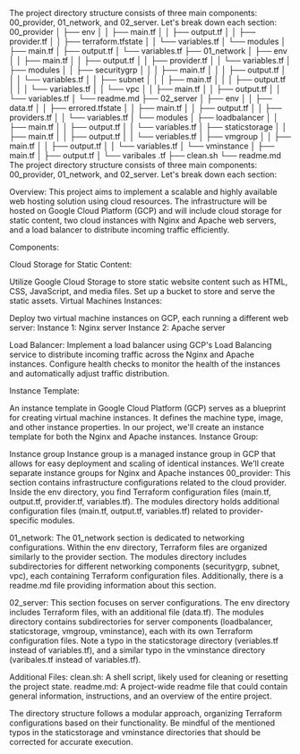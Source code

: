 The project directory structure consists of three main components: 00_provider, 01_network, and 02_server. Let's break down each section:
 00_provider
│   ├── env
│   │   ├── main.tf
│   │   ├── output.tf
│   │   ├── provider.tf
│   │   ├── terraform.tfstate
│   │   └── variables.tf
│   └── modules
│       ├── main.tf
│       ├── output.tf
│       └── variables.tf
├── 01_network
│   ├── env
│   │   ├── main.tf
│   │   ├── output.tf
│   │   ├── provider.tf
│   │   └── variables.tf
│   ├── modules
│   │   ├── securitygrp
│   │   │   ├── main.tf
│   │   │   ├── output.tf
│   │   │   └── variables.tf
│   │   ├── subnet
│   │   │   ├── main.tf
│   │   │   ├── output.tf
│   │   │   └── variables.tf
│   │   └── vpc
│   │       ├── main.tf
│   │       ├── output.tf
│   │       └── variables.tf
│   └── readme.md
├── 02_server
│   ├── env
│   │   ├── data.tf
│   │   ├── errored.tfstate
│   │   ├── main.tf
│   │   ├── output.tf
│   │   ├── providers.tf
│   │   └── variables.tf
│   └── modules
│       ├── loadbalancer
│       │   ├── main.tf
│       │   ├── output.tf
│       │   └── variables.tf
│       ├── staticstorage
│       │   ├── main.tf
│       │   ├── output.tf
│       │   └── veriables.tf
│       ├── vmgroup
│       │   ├── main.tf
│       │   ├── output.tf
│       │   └── variables.tf
│       └── vminstance
│           ├── main.tf
│           ├── output.tf
│           └── varibales .tf
├── clean.sh
└── readme.md
The project directory structure consists of three main components: 00_provider, 01_network, and 02_server. Let's break down each section:


Overview:
This project aims to implement a scalable and highly available web hosting solution using cloud resources. The infrastructure will be hosted on Google Cloud Platform (GCP) and will include cloud storage for static content, two cloud instances with Nginx and Apache web servers, and a load balancer to distribute incoming traffic efficiently.

Components:

Cloud Storage for Static Content:

Utilize Google Cloud Storage to store static website content such as HTML, CSS, JavaScript, and media files.
Set up a bucket to store and serve the static assets.
Virtual Machines Instances:

Deploy two virtual machine instances on GCP, each running a different web server:
Instance 1: Nginx server
Instance 2: Apache server

Load Balancer:
Implement a load balancer using GCP's Load Balancing service to distribute incoming traffic across the Nginx and Apache instances.
Configure health checks to monitor the health of the instances and automatically adjust traffic distribution.

Instance Template:

An instance template in Google Cloud Platform (GCP) serves as a blueprint for creating virtual machine instances.
It defines the machine type, image, and other instance properties. In our project, we'll create an instance template for both the Nginx and Apache instances.
Instance Group:

Instance group 
 Instance group is a managed instance group in GCP that allows for easy deployment and scaling of identical instances. We'll create separate instance groups for Nginx and Apache instances
00_provider:
This section contains infrastructure configurations related to the cloud provider. Inside the env directory, you find Terraform configuration files (main.tf, output.tf, provider.tf, variables.tf). The modules directory holds additional configuration files (main.tf, output.tf, variables.tf) related to provider-specific modules.

01_network:
The 01_network section is dedicated to networking configurations. Within the env directory, Terraform files are organized similarly to the provider section. The modules directory includes subdirectories for different networking components (securitygrp, subnet, vpc), each containing Terraform configuration files. Additionally, there is a readme.md file providing information about this section.

02_server:
This section focuses on server configurations. The env directory includes Terraform files, with an additional file (data.tf). The modules directory contains subdirectories for server components (loadbalancer, staticstorage, vmgroup, vminstance), each with its own Terraform configuration files. Note a typo in the staticstorage directory (veriables.tf instead of variables.tf), and a similar typo in the vminstance directory (varibales.tf instead of variables.tf).

Additional Files:
clean.sh: A shell script, likely used for cleaning or resetting the project state.
readme.md: A project-wide readme file that could contain general information, instructions, and an overview of the entire project.

The directory structure follows a modular approach, organizing Terraform configurations based on their functionality. Be mindful of the mentioned typos in the staticstorage and vminstance directories that should be corrected for accurate execution.




